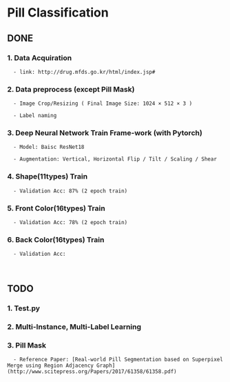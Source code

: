 # Pill Classification

## DONE

### 1. Data Acquiration

      - link: http://drug.mfds.go.kr/html/index.jsp#

### 2. Data preprocess (except Pill Mask)

      - Image Crop/Resizing ( Final Image Size: 1024 × 512 × 3 )

      - Label naming

### 3. Deep Neural Network Train Frame-work (with Pytorch)

      - Model: Baisc ResNet18
      
      - Augmentation: Vertical, Horizontal Flip / Tilt / Scaling / Shear

### 4. Shape(11types) Train 

      - Validation Acc: 87% (2 epoch train)

### 5. Front Color(16types) Train 

      - Validation Acc: 78% (2 epoch train)

### 6. Back Color(16types) Train 

      - Validation Acc: 
<br>

## TODO

### 1. Test.py

### 2. Multi-Instance, Multi-Label Learning

### 3. Pill Mask 
      - Reference Paper: [Real-world Pill Segmentation based on Superpixel Merge using Region Adjacency Graph](http://www.scitepress.org/Papers/2017/61358/61358.pdf)
